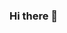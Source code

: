 ### Hi there 👋

<!--
**enzofuji/enzofuji** is a ✨ _special_ ✨ repository because its `README.md` (this file) appears on your GitHub profile.
Olá, eu me chamo Enzo Juniti Fujimoto! 👋
Pode me chamar de Enzo Fuji. Ou, melhor, de Fuji.

💻 Student at @unicamp 

🏡 São Paulo 

Find me around the web 🌎
📺 https://www.youtube.com/channel/UCHbWMt6KrLUwCexeiAFjUBg
🐦 https://twitter.com/davidsonfellipe
💼 https://www.linkedin.com/in/enzo-juniti-fujimoto-82bb2a182/


-->
